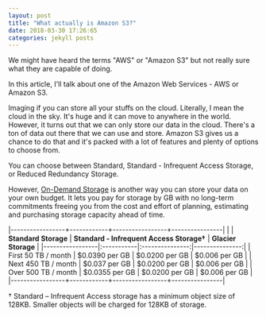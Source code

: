 ```yaml
---
layout: post
title: "What actually is Amazon S3?"
date: 2018-03-30 17:26:65
categories: jekyll posts
---
```


We might have heard the terms "AWS" or "Amazon S3" but not really sure what they are capable of doing.

In this article, I'll talk about one of the Amazon Web Services - AWS or Amazon S3.

Imaging if you can store all your stuffs on the cloud. Literally, I mean the cloud in the sky. It's huge and it can move to anywhere in the world. However, it turns out that we can only store our data in the cloud. There's a ton of data out there that we can use and store. Amazon S3 gives us a chance to do that and it's packed with a lot of features and plenty of options to choose from.

You can choose between Standard, Standard - Infrequent Access Storage, or Reduced Redundancy Storage.

However, [On-Demand Storage][on-demand-storage] is another way you can store your data on your own budget. It lets you pay for storage by GB with no long-term commitments freeing you from the cost and effort of planning, estimating and purchasing storage capacity ahead of time.

|-----------------+------------+-----------------+----------------|
|  | **Standard Storage** | **Standard - Infrequent Access Storage†** | **Glacier Storage**  |
|-----------------|:-----------|:---------------:|---------------:|
| First 50 TB / month | $0.0390 per GB | $0.0200 per GB | $0.006 per GB |
| Next 450 TB / month | $0.037 per GB | $0.0200 per GB | $0.006 per GB |
| Over 500 TB / month | $0.0355 per GB | $0.0200 per GB | $0.006 per GB |
|-----------------+------------+-----------------+----------------|

† Standard – Infrequent Access storage has a minimum object size of 128KB. Smaller objects will be charged for 128KB of storage.

[amazons3-faqs]:https://aws.amazon.com/s3/faqs/
[on-demand-storage]:https://aws.amazon.com/govcloud-us/pricing/s3/
